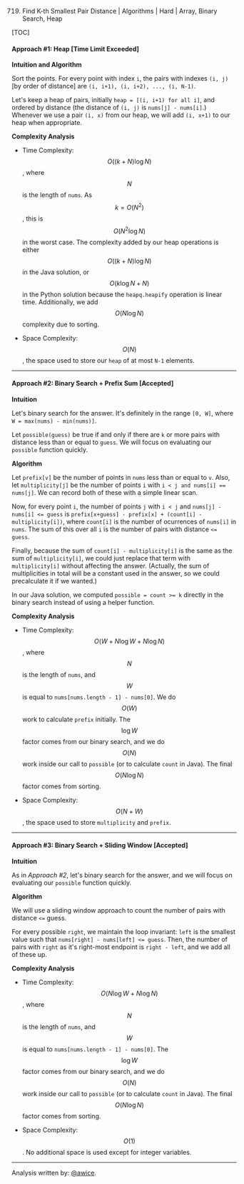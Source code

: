 719. Find K-th Smallest Pair Distance | Algorithms | Hard | Array, Binary Search, Heap

[TOC]


#### Approach #1: Heap [Time Limit Exceeded]

**Intuition and Algorithm**

Sort the points.  For every point with index `i`, the pairs with indexes `(i, j)` [by order of distance] are `(i, i+1), (i, i+2), ..., (i, N-1)`.

Let's keep a heap of pairs, initially `heap = [(i, i+1) for all i]`, and ordered by distance (the distance of `(i, j)` is `nums[j] - nums[i]`.)  Whenever we use a pair `(i, x)` from our heap, we will add `(i, x+1)` to our heap when appropriate.



**Complexity Analysis**

* Time Complexity: $$O((k+N) \log{N})$$, where $$N$$ is the length of `nums`.  As $$k = O(N^2)$$, this is $$O(N^2 \log {N})$$ in the worst case.  The complexity added by our heap operations is either $$O((k+N) \log N)$$ in the Java solution, or $$O(k \log{N} + N)$$ in the Python solution because the `heapq.heapify` operation is linear time.  Additionally, we add $$O(N \log N)$$ complexity due to sorting.

* Space Complexity: $$O(N)$$, the space used to store our `heap` of at most `N-1` elements.

---

#### Approach #2: Binary Search + Prefix Sum [Accepted]

**Intuition**

Let's binary search for the answer.  It's definitely in the range `[0, W]`, where `W = max(nums) - min(nums)]`.  

Let `possible(guess)` be true if and only if there are `k` or more pairs with distance less than or equal to `guess`.  We will focus on evaluating our `possible` function quickly.

**Algorithm**

Let `prefix[v]` be the number of points in `nums` less than or equal to `v`.  Also, let `multiplicity[j]` be the number of points `i` with `i < j and nums[i] == nums[j]`.  We can record both of these with a simple linear scan.

Now, for every point `i`, the number of points `j` with `i < j` and `nums[j] - nums[i] <= guess` is `prefix[x+guess] - prefix[x] + (count[i] - multiplicity[i])`, where `count[i]` is the number of ocurrences of `nums[i]` in `nums`.  The sum of this over all `i` is the number of pairs with distance `<= guess`.  

Finally, because the sum of `count[i] - multiplicity[i]` is the same as the sum of `multiplicity[i]`, we could just replace that term with `multiplicity[i]` without affecting the answer.  (Actually, the sum of multiplicities in total will be a constant used in the answer, so we could precalculate it if we wanted.)

In our Java solution, we computed `possible = count >= k` directly in the binary search instead of using a helper function.



**Complexity Analysis**

* Time Complexity: $$O(W + N \log{W} + N \log{N})$$, where $$N$$ is the length of `nums`, and $$W$$ is equal to `nums[nums.length - 1] - nums[0]`.  We do $$O(W)$$ work to calculate `prefix` initially.  The $$\log W$$ factor comes from our binary search, and we do $$O(N)$$ work inside our call to `possible` (or to calculate `count` in Java).  The final $$O(N\log N)$$ factor comes from sorting.

* Space Complexity: $$O(N+W)$$, the space used to store `multiplicity` and `prefix`.

---

#### Approach #3: Binary Search + Sliding Window [Accepted]

**Intuition**

As in *Approach #2*, let's binary search for the answer, and we will focus on evaluating our `possible` function quickly.

**Algorithm**

We will use a sliding window approach to count the number of pairs with distance `<=` guess.  

For every possible `right`, we maintain the loop invariant: `left` is the smallest value such that `nums[right] - nums[left] <= guess`.  Then, the number of pairs with `right` as it's right-most endpoint is `right - left`, and we add all of these up.



**Complexity Analysis**

* Time Complexity: $$O(N \log{W} + N \log{N})$$, where $$N$$ is the length of `nums`, and $$W$$ is equal to `nums[nums.length - 1] - nums[0]`.  The $$\log W$$ factor comes from our binary search, and we do $$O(N)$$ work inside our call to `possible` (or to calculate `count` in Java).  The final $$O(N\log N)$$ factor comes from sorting.

* Space Complexity: $$O(1)$$.  No additional space is used except for integer variables.

---

Analysis written by: [@awice](https://leetcode.com/awice).

